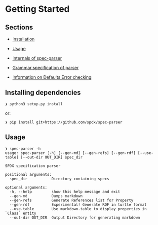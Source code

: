# Getting Started

## Sections

- [Installation](#installing-dependencies)

- [Usage](#usage) 

- [Internals of spec-parser](./internals.md)

- [Grammar specification of parser](./grammar.md)

- [Information on Defaults Error checking](./error_checks.md)


## Installing dependencies

```
❯ python3 setup.py install
```

or:

```
❯ pip install git+https://github.com/spdx/spec-parser
```

## Usage

```
❯ spec-parser -h
usage: spec-parser [-h] [--gen-md] [--gen-refs] [--gen-rdf] [--use-table] [--out-dir OUT_DIR] spec_dir

SPDX specification parser

positional arguments:
  spec_dir           Directory containing specs

optional arguments:
  -h, --help         show this help message and exit
  --gen-md           Dumps markdown
  --gen-refs         Generate References list for Property
  --gen-rdf          Experimental! Generate RDF in turtle format
  --use-table        Use markdown-table to display properties in `Class` entity
  --out-dir OUT_DIR  Output Directory for generating markdown
```